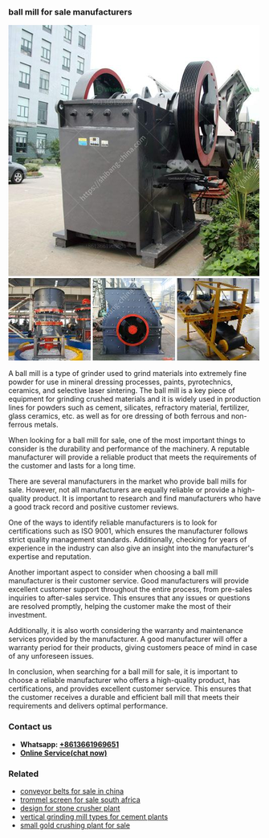 <h3>ball mill for sale manufacturers</h3><img src='1708499197.jpg' alt=''><p>A ball mill is a type of grinder used to grind materials into extremely fine powder for use in mineral dressing processes, paints, pyrotechnics, ceramics, and selective laser sintering. The ball mill is a key piece of equipment for grinding crushed materials and it is widely used in production lines for powders such as cement, silicates, refractory material, fertilizer, glass ceramics, etc. as well as for ore dressing of both ferrous and non-ferrous metals.</p><p>When looking for a ball mill for sale, one of the most important things to consider is the durability and performance of the machinery. A reputable manufacturer will provide a reliable product that meets the requirements of the customer and lasts for a long time. </p><p>There are several manufacturers in the market who provide ball mills for sale. However, not all manufacturers are equally reliable or provide a high-quality product. It is important to research and find manufacturers who have a good track record and positive customer reviews. </p><p>One of the ways to identify reliable manufacturers is to look for certifications such as ISO 9001, which ensures the manufacturer follows strict quality management standards. Additionally, checking for years of experience in the industry can also give an insight into the manufacturer's expertise and reputation.</p><p>Another important aspect to consider when choosing a ball mill manufacturer is their customer service. Good manufacturers will provide excellent customer support throughout the entire process, from pre-sales inquiries to after-sales service. This ensures that any issues or questions are resolved promptly, helping the customer make the most of their investment.</p><p>Additionally, it is also worth considering the warranty and maintenance services provided by the manufacturer. A good manufacturer will offer a warranty period for their products, giving customers peace of mind in case of any unforeseen issues.</p><p>In conclusion, when searching for a ball mill for sale, it is important to choose a reliable manufacturer who offers a high-quality product, has certifications, and provides excellent customer service. This ensures that the customer receives a durable and efficient ball mill that meets their requirements and delivers optimal performance.</p><h3>Contact us</h3><ul><li><strong>Whatsapp:&nbsp;<a href="https://wa.me/8613661969651">+8613661969651</a></strong></li><li><a href="https://swt.shibang-china.com/?git&amp;zhl&amp;ball mill for sale manufacturers"><strong>Online Service(chat now)</strong></a></li></ul><h3>Related</h3><ul><li><a href='conveyor belts for sale in china.md'>conveyor belts for sale in china</a></li><li><a href='trommel screen for sale south africa.md'>trommel screen for sale south africa</a></li><li><a href='design for stone crusher plant.md'>design for stone crusher plant</a></li><li><a href='vertical grinding mill types for cement plants.md'>vertical grinding mill types for cement plants</a></li><li><a href='small gold crushing plant for sale.md'>small gold crushing plant for sale</a></li></ul>